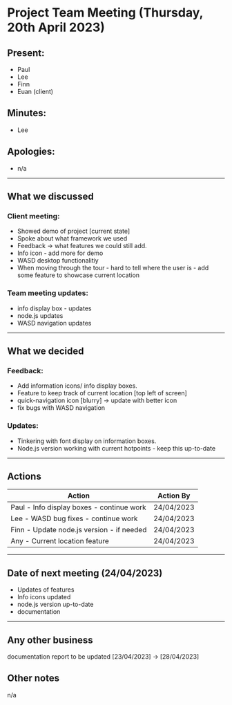 # Project Team Meeting (Thursday, 20th April 2023)

## Present:
- Paul
- Lee
- Finn
- Euan (client)

## Minutes:
- Lee

## Apologies:
- n/a

---

## What we discussed

### Client meeting:

- Showed demo of project [current state]
- Spoke about what framework we used
- Feedback -> what features we could still add.
- Info icon - add more for demo
- WASD desktop functionalitiy
- When moving through the tour - hard to tell where the user is - add some feature to showcase current location

### Team meeting updates:

- info display box - updates
- node.js updates
- WASD navigation updates

---

## What we decided

### Feedback:

-  Add information icons/ info display boxes.
-  Feature to keep track of current location [top left of screen]
-  quick-navigation icon [blurry] -> update with better icon
-  fix bugs with WASD navigation

### Updates:

- Tinkering with font display on information boxes.
- Node.js version working with current hotpoints - keep this up-to-date

---

## Actions
| Action | Action By |
| --- | ----------- |
| Paul - Info display boxes - continue work | 24/04/2023 |
| Lee - WASD bug fixes - continue work | 24/04/2023 |
| Finn - Update node.js version - if needed | 24/04/2023 |
| Any - Current location feature | 24/04/2023 |

---

## Date of next meeting (24/04/2023)
- Updates of features
- Info icons updated
- node.js version up-to-date
- documentation

---

## Any other business
documentation report to be updated [23/04/2023] -> [28/04/2023]

## Other notes
n/a
